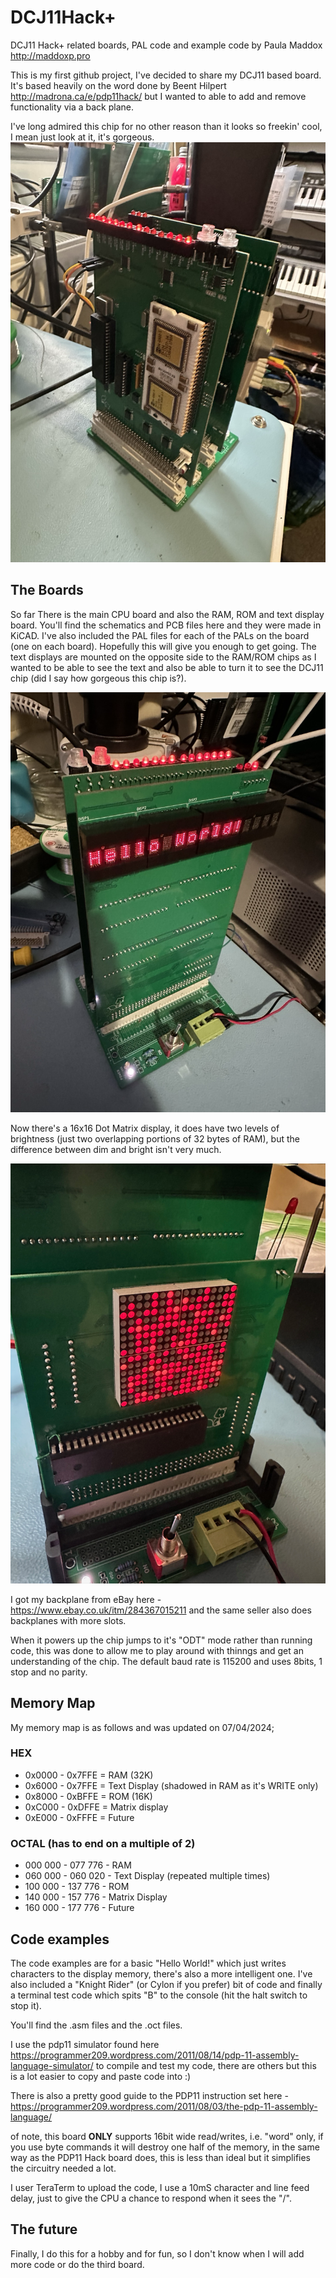 # DCJ11Hack+
DCJ11 Hack+ related boards, PAL code and example code
by Paula Maddox http://maddoxp.pro

This is my first github project, I've decided to share my DCJ11 based board. It's based heavily on the word done by Beent Hilpert http://madrona.ca/e/pdp11hack/ but I wanted to able to add and remove functionality via a back plane.

I've long admired this chip for no other reason than it looks so freekin' cool, I mean just look at it, it's gorgeous.
![Picture of DCJ11 PCB](/images/DCJ11_CPU.png?raw=true "Picture of DCJ11 on it's PCB")

## The Boards
So far There is the main CPU board and also the RAM, ROM and text display board. You'll find the schematics and PCB files here and they were made in KiCAD. I've also included the PAL files for each of the PALs on the board (one on each board). Hopefully this will give you enough to get going.
The text displays are mounted on the opposite side to the RAM/ROM chips as I wanted to be able to see the text and also be able to turn it to see the DCJ11 chip (did I say how gorgeous this chip is?).

![Picture of Displays PCB](https://github.com/TechPaula/DCJ11Hack-/blob/main/images/DCJ11_Text.png)

Now there's a 16x16 Dot Matrix display, it does have two levels of brightness (just two overlapping portions of 32 bytes of RAM), but the difference between dim and bright isn't very much.

![Picture of Displays PCB](https://github.com/TechPaula/DCJ11Hack-/blob/main/images/16x16Display.jpg)

I got my backplane from eBay here - https://www.ebay.co.uk/itm/284367015211 and the same seller also does backplanes with more slots.

When it powers up the chip jumps to it's "ODT" mode rather than running code, this was done to allow me to play around with thinngs and get an understanding of the chip. 
The default baud rate is 115200 and uses 8bits, 1 stop and no  parity. 


## Memory Map
My memory map is as follows and was updated on 07/04/2024;

### HEX
* 0x0000 - 0x7FFE = RAM  (32K)
* 0x6000 - 0x7FFE = Text Display (shadowed in RAM as it's WRITE only)
* 0x8000 - 0xBFFE = ROM  (16K)
* 0xC000 - 0xDFFE = Matrix display
* 0xE000 - 0xFFFE = Future

### OCTAL (has to end on a multiple of 2)
* 000 000 - 077 776 - RAM
* 060 000 - 060 020 - Text Display (repeated multiple times)
* 100 000 - 137 776 - ROM
* 140 000 - 157 776 - Matrix Display
* 160 000 - 177 776 - Future


## Code examples
The code examples are for a basic "Hello World!" which just writes characters to the display memory, there's also a more intelligent one. I've also included a "Knight Rider" (or Cylon if you prefer) bit of code and finally a terminal test code which spits "B" to the console (hit the halt switch to stop it).

You'll find the .asm files and the .oct files.

I use the pdp11 simulator found here https://programmer209.wordpress.com/2011/08/14/pdp-11-assembly-language-simulator/ to compile and test my code, there are others but this is a lot easier to copy and paste code into :)

There is also a pretty good guide to the PDP11 instruction set here - https://programmer209.wordpress.com/2011/08/03/the-pdp-11-assembly-language/

of note, this board **ONLY** supports 16bit wide read/writes, i.e. "word" only, if you use byte commands it will destroy one half of the memory, in the same way as the PDP11 Hack board does, this is less than ideal but it simplifies the circuitry needed a lot.

I user TeraTerm to upload the code, I use a 10mS character and line feed delay, just to give the CPU a chance to respond when it sees the "/".

## The future

Finally, I do this for a hobby and for fun, so I don't know when I will add more code or do the third board.

